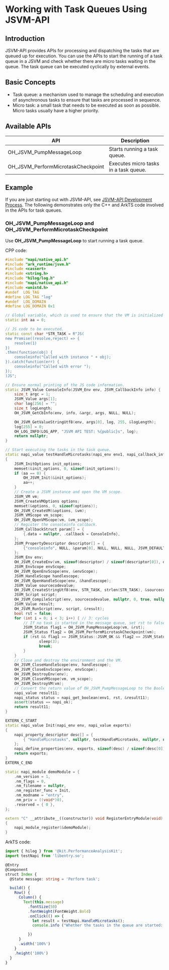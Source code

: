 # Working with Task Queues Using JSVM-API

## Introduction

JSVM-API provides APIs for processing and dispatching the tasks that are queued up for execution. You can use the APIs to start the running of a task queue in a JSVM and check whether there are micro tasks waiting in the queue. The task queue can be executed cyclically by external events.

## Basic Concepts

- Task queue: a mechanism used to manage the scheduling and execution of asynchronous tasks to ensure that tasks are processed in sequence.
- Micro task: a small task that needs to be executed as soon as possible. Micro tasks usually have a higher priority.

## Available APIs

| API| Description|
| -------- | -------- |
|OH_JSVM_PumpMessageLoop| Starts running a task queue.|
|OH_JSVM_PerformMicrotaskCheckpoint| Executes micro tasks in a task queue.|
## Example

If you are just starting out with JSVM-API, see [JSVM-API Development Process](use-jsvm-process.md). The following demonstrates only the C++ and ArkTS code involved in the APIs for task queues.

### OH_JSVM_PumpMessageLoop and OH_JSVM_PerformMicrotaskCheckpoint

Use **OH_JSVM_PumpMessageLoop** to start running a task queue.

CPP code:

```cpp
#include "napi/native_api.h"
#include "ark_runtime/jsvm.h"
#include <cassert>
#include <string.h>
#include "hilog/log.h"
#include "napi/native_api.h"
#include <unistd.h>
#undef  LOG_TAG
#define LOG_TAG "log"
#undef  LOG_DOMAIN
#define LOG_DOMAIN 0x1

// Global variable, which is used to ensure that the VM is initialized only once.
static int aa = 0;

// JS code to be executed.
static const char *STR_TASK = R"JS(
new Promise((resolve,reject) => {
    resolve(1)
})
.then(function(obj) {
    consoleinfo("Called with instance " + obj);
}).catch(function(err) {
    consoleinfo("Called with error ");
});
)JS";

// Ensure normal printing of the JS code information.
static JSVM_Value ConsoleInfo(JSVM_Env env, JSVM_CallbackInfo info) {
    size_t argc = 1;
    JSVM_Value args[1];
    char log[256] = "";
    size_t logLength;
    OH_JSVM_GetCbInfo(env, info, &argc, args, NULL, NULL);

    OH_JSVM_GetValueStringUtf8(env, args[0], log, 255, &logLength);
    log[255] = 0;
    OH_LOG_INFO(LOG_APP, "JSVM API TEST: %{public}s", log);
    return nullptr;
}

// Start executing the tasks in the task queue.
static napi_value testHandleMicrotasks(napi_env env1, napi_callback_info info)
{
    JSVM_InitOptions init_options;
    memset(&init_options, 0, sizeof(init_options));
    if (aa == 0) {
        OH_JSVM_Init(&init_options);
        aa++;
    }
    // Create a JSVM instance and open the VM scope.
    JSVM_VM vm;
    JSVM_CreateVMOptions options;
    memset(&options, 0, sizeof(options));
    OH_JSVM_CreateVM(&options, &vm);
    JSVM_VMScope vm_scope;
    OH_JSVM_OpenVMScope(vm, &vm_scope);
    // Register the consoleinfo callback.
    JSVM_CallbackStruct param[] = {
        {.data = nullptr, .callback = ConsoleInfo},
    };
    JSVM_PropertyDescriptor descriptor[] = {
        {"consoleinfo", NULL, &param[0], NULL, NULL, NULL, JSVM_DEFAULT},
    };
    JSVM_Env env;
    OH_JSVM_CreateEnv(vm, sizeof(descriptor) / sizeof(descriptor[0]), descriptor, &env);
    JSVM_EnvScope envScope;
    OH_JSVM_OpenEnvScope(env, &envScope);
    JSVM_HandleScope handlescope;
    OH_JSVM_OpenHandleScope(env, &handlescope);
    JSVM_Value sourcecodevalue;
    OH_JSVM_CreateStringUtf8(env, STR_TASK, strlen(STR_TASK), &sourcecodevalue);
    JSVM_Script script;
    OH_JSVM_CompileScript(env, sourcecodevalue, nullptr, 0, true, nullptr, &script);
    JSVM_Value result;
    OH_JSVM_RunScript(env, script, &result);
    bool rst = false;
    for (int i = 0; i < 3; i++) { // 3: cycles
        // If no task is started in the message queue, set rst to false.
        JSVM_Status flag1 = OH_JSVM_PumpMessageLoop(vm, &rst);
        JSVM_Status flag2 = OH_JSVM_PerformMicrotaskCheckpoint(vm);
        if (rst && flag1 == JSVM_Status::JSVM_OK && flag2 == JSVM_Status::JSVM_OK) {
               sleep(3);
               break;
        }
    }
    // Close and destroy the environment and the VM.
    OH_JSVM_CloseHandleScope(env, handlescope);
    OH_JSVM_CloseEnvScope(env, envScope);
    OH_JSVM_DestroyEnv(env);
    OH_JSVM_CloseVMScope(vm, vm_scope);
    OH_JSVM_DestroyVM(vm);
    // Convert the return value of OH_JSVM_PumpMessageLoop to the Boolean type and output it.
    napi_value result11;
    napi_status status = napi_get_boolean(env1, rst, &result11);
    assert(status == napi_ok);
    return result11;
}

EXTERN_C_START
static napi_value Init(napi_env env, napi_value exports)
{
    napi_property_descriptor desc[] = {
        { "HandleMicrotasks", nullptr, testHandleMicrotasks, nullptr, nullptr, nullptr, napi_default, nullptr }
    };
    napi_define_properties(env, exports, sizeof(desc) / sizeof(desc[0]), desc);
    return exports;
}
EXTERN_C_END

static napi_module demoModule = {
    .nm_version = 1,
    .nm_flags = 0,
    .nm_filename = nullptr,
    .nm_register_func = Init,
    .nm_modname = "entry",
    .nm_priv = ((void*)0),
    .reserved = { 0 },
};

extern "C" __attribute__((constructor)) void RegisterEntryModule(void)
{
    napi_module_register(&demoModule);
}
```

ArkTS code:

```ts
import { hilog } from '@kit.PerformanceAnalysisKit';
import testNapi from 'libentry.so';

@Entry
@Component
struct Index {
  @State message: string = 'Perform task';

  build() {
    Row() {
      Column() {
        Text(this.message)
          .fontSize(50)
          .fontWeight(FontWeight.Bold)
          .onClick(() => {
            let result = testNapi.HandleMicrotasks();
            console.info ("Whether the tasks in the queue are started: "+result);

          })
      }
      .width('100%')
    }
    .height('100%')
  }
}
```

